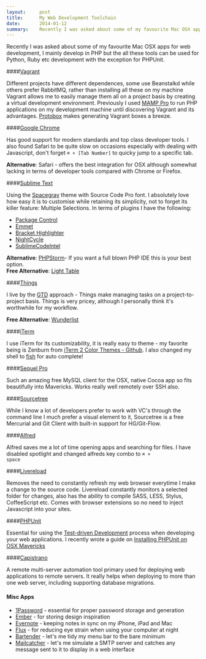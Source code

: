 ```yaml
---
layout:     post
title:      My Web Development Toolchain
date:       2014-01-12
summary:    Recently I was asked about some of my favourite Mac OSX apps for web development, I mainly develop in PHP but the all these tools can be used for Python, Ruby etc development with the exception for PHPUnit.
---
```


Recently I was asked about some of my favourite Mac OSX apps for web development, I mainly develop in PHP but the all these tools can be used for Python, Ruby etc development with the exception for PHPUnit.

####[Vagrant](http://www.vagrantup.com/)

Different projects have different dependences, some use Beanstalkd while others prefer RabbitMQ, rather than installing all these on my machine Vagrant allows me to easily manage them all on a project basis by creating a virtual development environment. Previously I used [MAMP Pro](http://www.mamp.info/en/index.html) to run PHP applications on my development machine until discovering Vagrant and its advantages. [Protobox](http://getprotobox.com/) makes generating Vagrant boxes a breeze.

####[Google Chrome](https://www.google.com/chrome)

Has good support for modern standards and top class developer tools. I also found Safari to be quite slow on occasions especially with dealing with Javascript, don't forget <code>⌘ + [Tab Number]</code> to quicky jump to a specific tab.

**Alternative**: Safari - offers the best integration for OSX although somewhat lacking in terms of developer tools compared with Chrome or Firefox.

####[Sublime Text](http://www.sublimetext.com/)

Using the [Spacegray](https://github.com/kkga/spacegray) theme with Source Code Pro font. I absolutely love how easy it is to customise while retaining its simplicity, not to forget its killer feature: Multiple Selections. In terms of plugins I have the following:

*	[Package Control](https://sublime.wbond.net/)
*	[Emmet](https://sublime.wbond.net/packages/Emmet)
*	[Bracket Highlighter](https://sublime.wbond.net/packages/BracketHighlighter)
*	[NightCycle](https://sublime.wbond.net/packages/NightCycle)
*	[SublimeCodeIntel](https://sublime.wbond.net/packages/SublimeCodeIntel)


**Alternative**: [PHPStorm](http://www.jetbrains.com/phpstorm/)- If you want a full blown PHP IDE this is your best option.  
**Free Alternative**: [Light Table](http://www.lighttable.com/)

####[Things](http://culturedcode.com/things/)

I live by the [GTD](http://en.wikipedia.org/wiki/Getting_Things_Done) approach - Things make managing tasks on a project-to-project basis. Things is very pricey, although I personally think it's worthwhile for my workflow.

**Free Alternative**: [Wunderlist](https://www.wunderlist.com/)


####[iTerm](http://www.iterm2.com/)

I use iTerm for its customizability, it is really easy to theme - my favorite being is Zenburn from [iTerm 2 Color Themes - Github](https://github.com/baskerville/iTerm-2-Color-Themes). I also changed my shell to [fish](http://fishshell.com/) for auto complete!

####[Sequel Pro](http://www.sequelpro.com/)

Such an amazing free MySQL client for the OSX, native Cocoa app so fits beautifully into Mavericks. Works really well remotely over SSH also.

####[Sourcetree](http://www.sourcetreeapp.com/)

While I know a lot of developers prefer to work with VC's through the command line I much prefer a visual element to it, Sourcetree is a free Mercurial and Git Client with built-in support for HG/Git-Flow.

####[Alfred](http://www.alfredapp.com/)

Alfred saves me a lot of time opening apps and searching for files. I have disabled spotlight and changed alfreds key combo to <code>⌘ + space</code>

####[Livereload](http://livereload.com/)

Removes the need to constantly refresh my web browser everytime I make a change to the source code. Livereload constantly monitors a selected folder for changes, also has the ability to compile SASS, LESS, Stylus, CoffeeScript etc. Comes with browser extensions so no need to inject Javascript into your sites.


####[PHPUnit](http://phpunit.de/)

Essential for using the [Test-driven Development](http://net.tutsplus.com/tutorials/php/lets-tdd-a-simple-app-in-php/) process when developing your web applications. I recently wrote a guide on [Installing PHPUnit on OSX Mavericks](http://www.allisterantosik.com/installing-phpunit-on-osx-mavericks/)

####[Capistrano](https://github.com/capistrano/capistrano)

A remote multi-server automation tool primary used for deploying web applications to remote servers. It really helps when deploying to more than one web server, including supporting database migrations.

#### Misc Apps
*   [1Password](https://agilebits.com/onepassword) - essential for proper password storage and generation
*   [Ember](https://realmacsoftware.com/ember) - for storing design inspiration
*   [Evernote](https://evernote.com/) - keeping notes in sync on my iPhone, iPad and Mac
*   [Flux](http://justgetflux.com/) - for reducing eye strain when using your computer at night
*   [Bartender](http://www.macbartender.com/) - let's me tidy my menu bar to the bare minimum
*	[Mailcatcher](http://mailcatcher.me/) - let's me simulate a SMTP server and catches any message sent to it to display in a web interface
